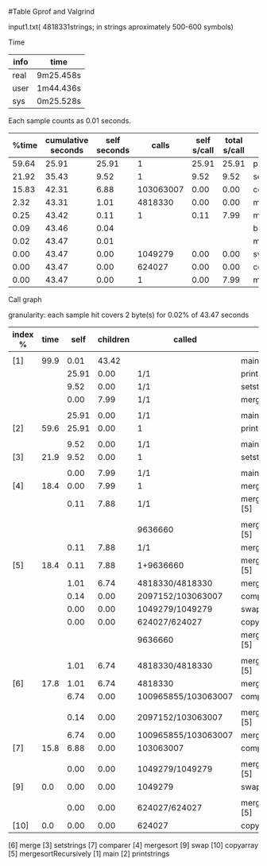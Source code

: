 #Table Gprof and Valgrind

 input1.txt( 4818331strings; in strings aproximately 500-600 symbols)
 
Time

  info | time
    ---|---  
real	|9m25.458s
user	|1m44.436s
sys	|0m25.528s
  

Each sample counts as 0.01 seconds.

  %time   | cumulative seconds |  self seconds |    calls   | self s/call | total  s/call |name    
   ----   |   ------           |     ----      |     ----   | ---         |-----          |------ 
    59.64 |       25.91         |    25.91    |    1        |      25.91  |  25.91        | printstrings
 21.92    | 35.43   |  9.52   |     1    | 9.52  |   9.52 | setstrings
 15.83    | 42.31  |   6.88 |103063007   |  0.00    | 0.00 | comparer
  2.32     |43.31   |  1.01  |4818330     |0.00    | 0.00  |merge
  0.25     |43.42    | 0.11 |       1     |0.11    | 7.99  |mergesortRecursively
  0.09     |43.46     |0.04 |             |         |      |bubblesort
  0.02     |43.47     |0.01  |            |         |      |main
  0.00     |43.47    | 0.00  |1049279     |0.00     |0.00  |swap
  0.00     |43.47    | 0.00  | 624027     |0.00     |0.00  |copyarray
  0.00     |43.47    | 0.00 |       1     |0.00    | 7.99  |mergesort
  
  
  
   Call graph
   
granularity: each sample hit covers 2 byte(s) for 0.02% of 43.47 seconds
  
  
   index %| time     |     self        |  children       |       called    |       name
   ---   |-----     |-------          |-----------      |------------     |  -------- 
         |          |                 |                 |                 |    <spontaneous>
[1]      |    99.9   |     0.01       |  43.42          |                 |        main [1]
         |           |       25.91    |    0.00       |        1/1       |    printstrings [2]
         |           |     9.52       |   0.00         |   1/1           |   setstrings [3]
         |           |0.00            |   7.99          |    1/1        |   mergesort [4]
         |           |               |                 |                 |
         |           |       25.91    |0.00          | 1/1     |      main [1]
[2]   |  59.6 |  25.91   | 0.00 |      1       |  printstrings [2]
         |         |                  |                |                  |
        |           | 9.52           | 0.00            |    1/1          |    main [1]
[3]    | 21.9 |    9.52  |  0.00   |    1     |    setstrings [3]   
        |           |               |                 |                 |
       |           |   0.00          |  7.99           |    1/1           |         main [1]
[4]   |  18.4    |0.00   | 7.99    |   1      |   mergesort [4]
      |         | 0.11  |  7.88   |    1/1    |       mergesortRecursively [5]   
       |         |                  |                |                  | 
       |         |                 |                 |     9636660      |       mergesortRecursively [5]
       |         |   0.11          | 7.88            |    1/1           |     mergesort [4]
[5]    | 18.4|    0.11  |  7.88    |   1+9636660| mergesortRecursively [5]
       |        | 1.01   | 6.74| 4818330/4818330   |  merge [6]
        |        |0.14    |0.00 |2097152/103063007 |    comparer [7]
         |      | 0.00    |0.00 |1049279/1049279 |    swap [9]
          |     | 0.00    |0.00 | 624027/624027 |     copyarray [10]
           |     |        |     |9636660      |       mergesortRecursively [5]
       |         |                  |                |                  | 
       |          |   1.01         | 6.74            | 4818330/4818330|     mergesortRecursively [5]
[6]    | 17.8   | 1.01 |   6.74| 4818330      |   merge [6]
       |       |  6.74  |  0.00 |100965855/103063007|     comparer [7]  
      |         |                  |                |                  |  
        ||       0.14 |   0.00| 2097152/103063007|     mergesortRecursively [5]
       |        | 6.74  |  0.00 |100965855/103063007|     merge [6]
[7]   |  15.8 |   6.88  |  0.00 |103063007   |      comparer [7]    
       |         |                  |                |                  |        
        |      | 0.00 |   0.00| 1049279/1049279 |    mergesortRecursively [5]
[9]   |   0.0  |  0.00 |   0.00 |1049279     |  swap [9] 
  |         |                  |                |                  | 
      |      |   0.00   | 0.00|  624027/624027 |     mergesortRecursively [5]
[10]  |   0.0|    0.00  |  0.00  |624027    |     copyarray [10]

  [6] merge                   [3] setstrings
   [7] comparer                [4] mergesort               [9] swap
  [10] copyarray               [5] mergesortRecursively
   [1] main                    [2] printstrings
   
